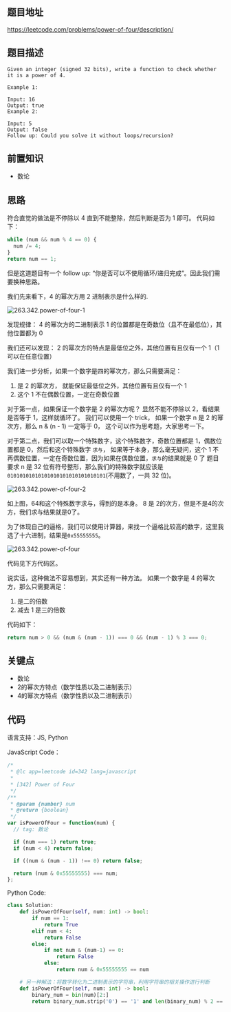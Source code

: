 ## 题目地址

https://leetcode.com/problems/power-of-four/description/

## 题目描述

```
Given an integer (signed 32 bits), write a function to check whether it is a power of 4.

Example 1:

Input: 16
Output: true
Example 2:

Input: 5
Output: false
Follow up: Could you solve it without loops/recursion?

```

## 前置知识

- 数论

## 思路

符合直觉的做法是不停除以 4 直到不能整除，然后判断是否为 1 即可。 代码如下：

```js
while (num && num % 4 == 0) {
  num /= 4;
}
return num == 1;
```

但是这道题目有一个 follow up: “你是否可以不使用循环/递归完成”。因此我们需要换种思路。

我们先来看下，4 的幂次方用 2 进制表示是什么样的.

![263.342.power-of-four-1](https://tva1.sinaimg.cn/large/007S8ZIlly1ghlua1uaopj30j009iwf1.jpg)

发现规律： 4 的幂次方的二进制表示 1 的位置都是在奇数位（且不在最低位），其他位置都为 0

我们还可以发现： 2 的幂次方的特点是最低位之外，其他位置有且仅有一个 1（1 可以在任意位置）

我们进一步分析，如果一个数字是四的幂次方，那么只需要满足：

1. 是 2 的幂次方， 就能保证最低位之外，其他位置有且仅有一个 1
2. 这个 1 不在偶数位置，一定在奇数位置

对于第一点，如果保证一个数字是 2 的幂次方呢？ 显然不能不停除以 2，看结果是否等于 1，这样就循环了。
我们可以使用一个 trick， 如果一个数字 n 是 2 的幂次方，那么 n & (n - 1) 一定等于 0，
这个可以作为思考题，大家思考一下。

对于第二点，我们可以取一个特殊数字，这个特殊数字，奇数位置都是 1，偶数位置都是 0，然后和这个特殊数字
`求与`， 如果等于本身，那么毫无疑问，这个 1 不再偶数位置，一定在奇数位置，因为如果在偶数位置，`求与`的结果就是 0 了
题目要求 n 是 32 位有符号整形，那么我们的特殊数字就应该是`01010101010101010101010101010101`(不用数了，一共 32 位)。

![263.342.power-of-four-2](https://tva1.sinaimg.cn/large/007S8ZIlly1ghlua2pq5hj30fi0b0q41.jpg)

如上图，64和这个特殊数字求与，得到的是本身。 8 是 2的次方，但是不是4的次方，我们求与结果就是0了。

为了体现自己的逼格，我们可以使用计算器，来找一个逼格比较高的数字，这里我选了十六进制，结果是`0x55555555`。

![263.342.power-of-four](https://tva1.sinaimg.cn/large/007S8ZIlly1ghlua3mzibj30b20d70ua.jpg)

代码见下方代码区。

说实话，这种做法不容易想到，其实还有一种方法。
如果一个数字是 4 的幂次方，那么只需要满足：

1. 是二的倍数
2. 减去 1 是三的倍数

代码如下：

```js
return num > 0 && (num & (num - 1)) === 0 && (num - 1) % 3 === 0;
```

## 关键点

- 数论
- 2的幂次方特点（数学性质以及二进制表示）
- 4的幂次方特点（数学性质以及二进制表示）

## 代码

语言支持：JS, Python

JavaScript Code：

```js
/*
 * @lc app=leetcode id=342 lang=javascript
 *
 * [342] Power of Four
 */
/**
 * @param {number} num
 * @return {boolean}
 */
var isPowerOfFour = function(num) {
  // tag: 数论

  if (num === 1) return true;
  if (num < 4) return false;

  if ((num & (num - 1)) !== 0) return false;

  return (num & 0x55555555) === num;
};
```

Python Code:

```python
class Solution:
    def isPowerOfFour(self, num: int) -> bool:
        if num == 1:
            return True
        elif num < 4:
            return False
        else:
            if not num & (num-1) == 0:
                return False
            else:
                return num & 0x55555555 == num

    # 另一种解法：将数字转化为二进制表示的字符串，利用字符串的相关操作进行判断
    def isPowerOfFour(self, num: int) -> bool:
        binary_num = bin(num)[2:]
        return binary_num.strip('0') == '1' and len(binary_num) % 2 == 1
```
